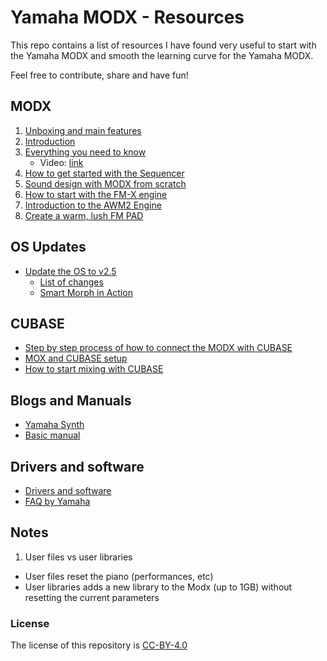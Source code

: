 # Yamaha MODX - Resources

This repo contains a list of resources I have found very useful to start with the Yamaha MODX and smooth the learning curve for the Yamaha MODX. 

Feel free to contribute, share and have fun! 

## MODX

1. [Unboxing and main features](https://www.youtube.com/watch?v=01jyFy3jfJ4)
2. [Introduction](https://www.youtube.com/watch?v=Tv4wFSK-_AE)
3. [Everything you need to know](https://loopopmusic.com/yamaha-modx-review-everything-you-need-to-know)
    * Video: [link](https://www.youtube.com/watch?v=sksFzgCG62Q&list=WL&index=13&t=0s)
4. [How to get started with the Sequencer](https://www.youtube.com/watch?v=KP2p4awFaXE)
5. [Sound design with MODX from scratch](https://www.youtube.com/watch?v=76Vh2p9S2GE)
6. [How to start with the FM-X engine](https://www.youtube.com/watch?v=aWgvag_7DkI)
7. [Introduction to the AWM2 Engine](https://www.youtube.com/watch?v=qAHjgDSqhFg)
8. [Create a warm, lush FM PAD](https://www.youtube.com/watch?v=ZsAlC5lAHAE)


## OS Updates

* [Update the OS to v2.5](https://www.youtube.com/watch?v=ljACzRgVf08)
  * [List of changes](https://usa.yamaha.com/support/updates/modx_os_updater.html)
  * [Smart Morph in Action](https://www.youtube.com/watch?v=Hd3aCDutC5s)


## CUBASE

* [Step by step process of how to connect the MODX with CUBASE](https://www.youtube.com/watch?v=ZPPJeU9Ayy4)
* [MOX and CUBASE setup](https://yamahasynth.com/modx-category/mastering-modx) 
* [How to start mixing with CUBASE](https://www.youtube.com/watch?v=BgKmC1jxhto&list=WL&index=2&t=0s)


## Blogs and Manuals

* [Yamaha Synth](https://yamahasynth.com/modx)
* [Basic manual](https://usa.yamaha.com/files/download/other_assets/5/1162395/modx6_modx7_modx8_en_om_a0.pdf)

## Drivers and software

* [Drivers and software](https://usa.yamaha.com/products/music_production/synthesizers/modx/downloads.html)
* [FAQ by Yamaha](https://usa.yamaha.com/products/music_production/synthesizers/modx/faq.html#product-tabs)


## Notes

1) User files vs user libraries

- User files reset the piano (performances, etc)
- User libraries adds a new library to the Modx (up to 1GB) without resetting the current parameters


### License

The license of this repository is [CC-BY-4.0](https://creativecommons.org/licenses/by/4.0/)
